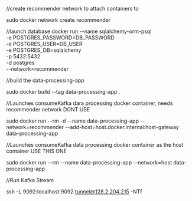 //create recommender network to attach containers to

sudo docker network create recommender

//launch database
docker run --name sqlalchemy-orm-psql \
    -e POSTGRES_PASSWORD=DB_PASSWORD \
    -e POSTGRES_USER=DB_USER \
    -e POSTGRES_DB=sqlalchemy \
    -p 5432:5432 \
    -d postgres \
    --network=recommender

//build the data-processing-app

sudo docker build --tag data-processing-app .

//Launches consumeKafka dara processing docker container, needs recommender network DONT USE

sudo docker run --rm -d --name data-processing-app --network=recommender --add-host=host.docker.internal:host-gateway data-processing-app

//Launches consumeKafka data processing docker container as the host container USE THIS ONE

sudo docker run --rm --name data-processing-app --network=host data-processing-app

//Run Kafka Stream

ssh -L 9092:localhost:9092 tunnel@128.2.204.215 -NTf
